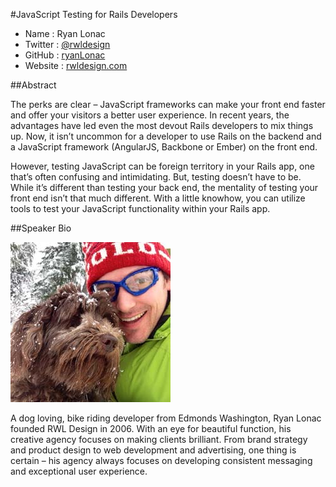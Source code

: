 #JavaScript Testing for Rails Developers

* Name      : Ryan Lonac
* Twitter   : [@rwldesign][]
* GitHub    : [ryanLonac][]
* Website   : [rwldesign.com][]

##Abstract

The perks are clear – JavaScript frameworks can make your front end faster and offer your visitors a better user experience. In recent years, the advantages have led even the most devout Rails developers to mix things up. Now, it isn’t uncommon for a developer to use Rails on the backend and a JavaScript framework (AngularJS, Backbone or Ember) on the front end.

However, testing JavaScript can be foreign territory in your Rails app, one that’s often confusing and intimidating. But, testing doesn’t have to be. While it’s different than testing your back end, the mentality of testing your front end isn’t that much different. With a little knowhow, you can utilize tools to test your JavaScript functionality within your Rails app.

##Speaker Bio

![headshot](../images/ryanlonac.jpg)

A dog loving, bike riding developer from Edmonds Washington, Ryan Lonac founded
RWL Design in 2006. With an eye for beautiful function, his creative agency focuses
on making clients brilliant. From brand strategy and product design to web development and advertising, one thing is certain – his agency always focuses on developing consistent messaging and exceptional user experience.

[@rwldesign]:http://twitter.com/rwldesign
[ryanLonac]:http://github.com/ryanLonac
[rwldesign.com]:http://rwldesign.com
